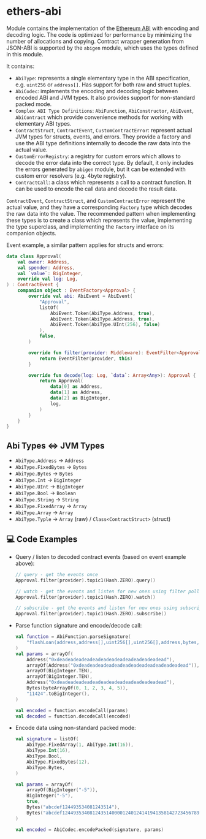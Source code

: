 # ethers-abi

Module contains the implementation of the [Ethereum ABI](https://docs.soliditylang.org/en/latest/abi-spec.html) with
encoding and decoding logic. The code is optimized for performance by minimizing the number of allocations and copying.
Contract wrapper generation from JSON-ABI is supported by the `abigen` module, which uses the types defined in this
module.

It contains:

- `AbiType`: represents a single elementary type in the ABI specification, e.g. `uint256` or `address[]`. Has support
  for both raw and struct tuples.
- `AbiCodec`: implements the encoding and decoding logic between encoded ABI and JVM types. It also provides support for
  non-standard packed mode.
- `Complex ABI Type Definitions`: `AbiFunction`, `AbiConstructor`, `AbiEvent`, `AbiContract` which provide convenience
  methods for working with elementary ABI types.
- `ContractStruct`, `ContractEvent`, `CustomContractError`: represent actual JVM types for structs, events, and errors. They
  provide a factory and use the ABI type definitions internally to decode the raw data into the actual value.
- `CustomErrorRegistry`: a registry for custom errors which allows to decode the error data into the correct type. By
  default, it only includes the errors generated by `abigen` module, but it can be extended with custom error
  resolvers (e.g. 4byte registry).
- `ContractCall`: a class which represents a call to a contract function. It can be used to encode the call data and
  decode the result data.

`ContractEvent`, `ContractStruct`, and `CustomContractError` represent the actual value, and they have a
corresponding `Factory` type which decodes the raw data into the value. The recommended pattern when implementing these
types is to create a class which represents the value, implementing the type superclass, and implementing the `Factory`
interface on its companion objects.

Event example, a similar pattern applies for structs and errors:

```kotlin
data class Approval(
    val owner: Address,
    val spender: Address,
    val `value`: BigInteger,
    override val log: Log,
) : ContractEvent {
    companion object : EventFactory<Approval> {
        override val abi: AbiEvent = AbiEvent(
            "Approval",
            listOf(
                AbiEvent.Token(AbiType.Address, true),
                AbiEvent.Token(AbiType.Address, true),
                AbiEvent.Token(AbiType.UInt(256), false)
            ),
            false,
        )

        override fun filter(provider: Middleware): EventFilter<Approval> {
            return EventFilter(provider, this)
        }

        override fun decode(log: Log, `data`: Array<Any>): Approval {
            return Approval(
                data[0] as Address,
                data[1] as Address,
                data[2] as BigInteger,
                log,
            )
        }
    }
}
```

## Abi Types <=> JVM Types

- `AbiType.Address` -> `Address`
- `AbiType.FixedBytes` -> `Bytes`
- `AbiType.Bytes` -> `Bytes`
- `AbiType.Int` -> `BigInteger`
- `AbiType.UInt` -> `BigInteger`
- `AbiType.Bool` -> `Boolean`
- `AbiType.String` -> `String`
- `AbiType.FixedArray` -> `Array`
- `AbiType.Array` -> `Array`
- `AbiType.Typle` -> `Array` (raw) / `Class<ContractStruct>` (struct)

## 💻 Code Examples

- Query / listen to decoded contract events (based on event example above):
    ```kotlin
    // query - get the events once
    Approval.filter(provider).topic1(Hash.ZERO).query()
    
    // watch - get the events and listen for new ones using filter polling mechanism
    Approval.filter(provider).topic1(Hash.ZERO).watch()
    
    // subscribe - get the events and listen for new ones using subscription mechanism
    Approval.filter(provider).topic1(Hash.ZERO).subscribe()  
    ```

- Parse function signature and encode/decode call:
    ```kotlin
    val function = AbiFunction.parseSignature(
        "flashLoan(address,address[],uint256[],uint256[],address,bytes,uint16)",
    )
    val params = arrayOf(
        Address("0xdeadeadeadeadeadeadeadeadeadeadeadeadead"),
        arrayOf(Address("0xdeadeadeadeadeadeadeadeadeadeadeadeadead")),
        arrayOf(BigInteger.TEN),
        arrayOf(BigInteger.TEN),
        Address("0xdeadeadeadeadeadeadeadeadeadeadeadeadead"),
        Bytes(byteArrayOf(0, 1, 2, 3, 4, 5)),
        "11424".toBigInteger(),
    )
    
    val encoded = function.encodeCall(params)
    val decoded = function.decodeCall(encoded)
    ```

- Encode data using non-standard packed mode:
    ```kotlin
    val signature = listOf(
        AbiType.FixedArray(1, AbiType.Int(16)),
        AbiType.Int(16),
        AbiType.Bool,
        AbiType.FixedBytes(12),
        AbiType.Bytes,
    )

    val params = arrayOf(
        arrayOf(BigInteger("-5")),
        BigInteger("-5"),
        true,
        Bytes("abcdef124493534081243514"),
        Bytes("abcdef12449353408124351400001240124141941358142723456789876543234567898765432345678909876543456789876543"),
    )

    val encoded = AbiCodec.encodePacked(signature, params)
    ```

